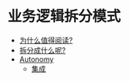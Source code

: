 # 业务逻辑拆分模式

* [为什么值得阅读?](./Why.md)
* [拆分成什么呢?](./Modules.md)
* [Autonomy](./Autonomy.md)
  * [集成](./Integration.md)